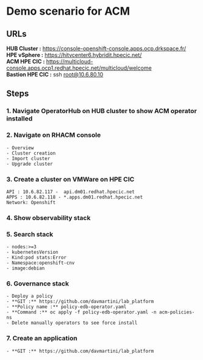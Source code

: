 # Demo scenario for ACM

## URLs

**HUB Cluster :** https://console-openshift-console.apps.ocp.drkspace.fr/  
**HPE vSphere :** https://hitvcenter6.hybridit.hpecic.net/  
**ACM HPE CIC :** https://multicloud-console.apps.ocp1.redhat.hpecic.net/multicloud/welcome  
**Bastion HPE CIC :** ssh root@10.6.80.10  


## Steps

### 1. Navigate OperatorHub on HUB cluster to show ACM operator installed

### 2. Navigate on RHACM console
    - Overview
    - Cluster creation
    - Import cluster
    - Upgrade cluster

### 3. Create a cluster on VMWare on HPE CIC
```
API : 10.6.82.117 -  api.dm01.redhat.hpecic.net
APPS : 10.6.82.118 - *.apps.dm01.redhat.hpecic.net
Network: Openshift
```

### 4. Show observability stack

### 5. Search stack
    - nodes:>=3
    - kubernetesVersion
    - Kind:pod stats:Error
    - Namespace:openshift-cnv
    - image:debian


### 6. Governance stack
    - Deploy a policy
    - **GIT :** https://github.com/davmartini/lab_platform
    - **Policy name :** policy-edb-operator.yaml
    - **Command :** oc apply -f policy-edb-operator.yaml -n acm-policies-ns
    - Delete manually operators to see force install

### 7. Create an application
    - **GIT :** https://github.com/davmartini/lab_platform




